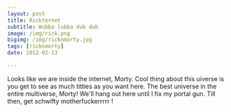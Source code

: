 ```yaml
---
layout: post
title: Rickternet
subtitle: Wubba lubba dub dub
image: /img/rick.png
bigimg: /img/ricknmorty.jpg
tags: [ricknmorty]
date: 2012-02-13 

---
```



Looks like we are inside the internet, Morty. Cool thing about this uiverse is you get to see as much titties as you want here. The best universe in the entire multiverse, Morty! We'll hang out here until I fix my portal gun. Till then, get schwifty motherfuckerrrrr ! 